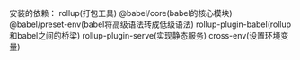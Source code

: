 安装的依赖：
rollup(打包工具) 
@babel/core(babel的核心模块) 
@babel/preset-env(babel将高级语法转成低级语法) rollup-plugin-babel(rollup和babel之间的桥梁)  rollup-plugin-serve(实现静态服务) 
cross-env(设置环境变量)